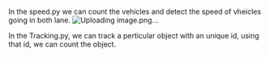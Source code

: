 In the speed.py we can count the vehicles and detect the speed of vheicles going in both lane.
![Uploading image.png…]()

In the Tracking.py, we can track a perticular object with an unique id, using that id, we can count the object.